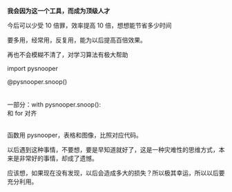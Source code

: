 
**我会因为这一个工具，而成为顶级人才**  

今后可以少受 10 倍罪，效率提高 10 倍，想想能节省多少时间

要多用，经常用，反复用，能为以后提高百倍效果。

再也不会模糊不清了，对学习算法有极大帮助  

import pysnooper  

@pysnooper.snoop()   
<br>
<br>
一部分：with pysnooper.snoop():  
和 for 对齐  
<br>

函数用 pysnooper，表格和图像，比照对应代码。  

以后遇到这种事情，不要想，要是早知道就好了，这是一种灾难性的思维方式，本来是非常好的事情，却成了遗憾。  

应该想，如果现在没有发现，以后会造成多大的损失？所以极其幸运，所以以后要充分利用。  
